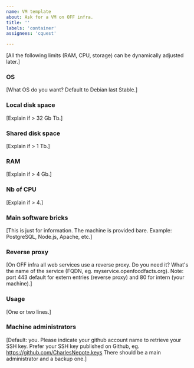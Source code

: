 ```yaml
---
name: VM template
about: Ask for a VM on OFF infra.
title: ''
labels: 'container'
assignees: 'cquest'

---
```


[All the following limits (RAM, CPU, storage) can be dynamically adjusted later.]

### OS
[What OS do you want? Default to Debian last Stable.]

### Local disk space
[Explain if > 32 Gb Tb.]

### Shared disk space
[Explain if > 1 Tb.]

### RAM
[Explain if > 4 Gb.]

### Nb of CPU
[Explain if > 4.]

### Main software bricks
[This is just for information. The machine is provided bare. Example: PostgreSQL, Node.js, Apache, etc.]

### Reverse proxy
[On OFF infra all web services use a reverse proxy. Do you need it? What's the name of the service (FQDN, eg. myservice.openfoodfacts.org). Note: port 443 default for extern entries (reverse proxy) and 80 for intern (your machine).]

### Usage
[One or two lines.]

### Machine administrators
[Default: you. Please indicate your github account name to retrieve your SSH key. Prefer your SSH key published on Github, eg. https://github.com/CharlesNepote.keys 
There should be a main administrator and a backup one.]

